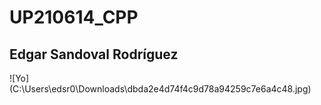 # UP210614_CPP
## Edgar Sandoval Rodríguez

![Yo] (C:\Users\edsr0\Downloads\dbda2e4d74f4c9d78a94259c7e6a4c48.jpg)
